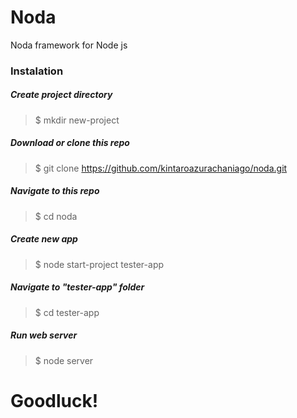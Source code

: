 # Noda
Noda framework for Node js

### Instalation
##### Create project directory
> $ mkdir new-project
##### Download or clone this repo
> $ git clone https://github.com/kintaroazurachaniago/noda.git
##### Navigate to this repo
> $ cd noda
##### Create new app
> $ node start-project tester-app
##### Navigate to "tester-app" folder
> $ cd tester-app
##### Run web server
> $ node server

# Goodluck!
